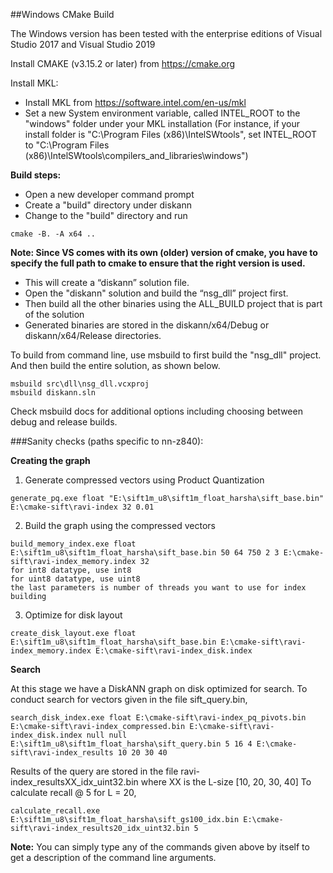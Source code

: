 ##Windows CMake Build

The Windows version has been tested with the enterprise editions of Visual Studio 2017 and Visual Studio 2019

Install CMAKE (v3.15.2 or later) from https://cmake.org

Install MKL:
-	Install MKL from https://software.intel.com/en-us/mkl
-	Set a new System environment variable, called INTEL_ROOT to the "windows" folder under your MKL installation
	(For instance, if your install folder is "C:\Program Files (x86)\IntelSWtools", set INTEL_ROOT to "C:\Program Files (x86)\IntelSWtools\compilers_and_libraries\windows")

**Build steps:**
-	Open a new developer command prompt
-	Create a "build" directory under diskann
-	Change to the "build" directory and run  
```
cmake -B. -A x64 ..
```
**Note: Since VS comes with its own (older) version of cmake, you have to specify the full path to cmake to ensure that the right version is used.**
-	This will create a “diskann” solution file.
-	Open the "diskann" solution and build the “nsg_dll” project first. 
- 	Then build all the other binaries using the ALL_BUILD project that is part of the solution
- 	Generated binaries are stored in the diskann/x64/Debug or diskann/x64/Release directories.

To build from command line, use msbuild to first build the "nsg_dll" project. And then build the entire solution, as shown below.
```
msbuild src\dll\nsg_dll.vcxproj
msbuild diskann.sln
```
Check msbuild docs for additional options including choosing between debug and release builds.

###Sanity checks (paths specific to nn-z840): 

**Creating the graph**

1. Generate compressed vectors using Product Quantization
```
generate_pq.exe float "E:\sift1m_u8\sift1m_float_harsha\sift_base.bin" E:\cmake-sift\ravi-index 32 0.01
```

2. Build the graph using the compressed vectors
```
build_memory_index.exe float E:\sift1m_u8\sift1m_float_harsha\sift_base.bin 50 64 750 2 3 E:\cmake-sift\ravi-index_memory.index 32
for int8 datatype, use int8
for uint8 datatype, use uint8
the last parameters is number of threads you want to use for index building
```

3. Optimize for disk layout
```
create_disk_layout.exe float E:\sift1m_u8\sift1m_float_harsha\sift_base.bin E:\cmake-sift\ravi-index_memory.index E:\cmake-sift\ravi-index_disk.index
```

**Search**

At this stage we have a DiskANN graph on disk optimized for search. To conduct search for vectors given in the file sift_query.bin, 
```
search_disk_index.exe float E:\cmake-sift\ravi-index_pq_pivots.bin E:\cmake-sift\ravi-index_compressed.bin E:\cmake-sift\ravi-index_disk.index null null E:\sift1m_u8\sift1m_float_harsha\sift_query.bin 5 16 4 E:\cmake-sift\ravi-index_results 10 20 30 40
```
Results of the query are stored in the file ravi-index_resultsXX_idx_uint32.bin where XX is the L-size [10, 20, 30, 40]
To calculate recall @ 5 for L = 20, 
```
calculate_recall.exe E:\sift1m_u8\sift1m_float_harsha\sift_gs100_idx.bin E:\cmake-sift\ravi-index_results20_idx_uint32.bin 5
```

**Note:** You can simply type any of the commands given above by itself to get a description of the command line arguments.


